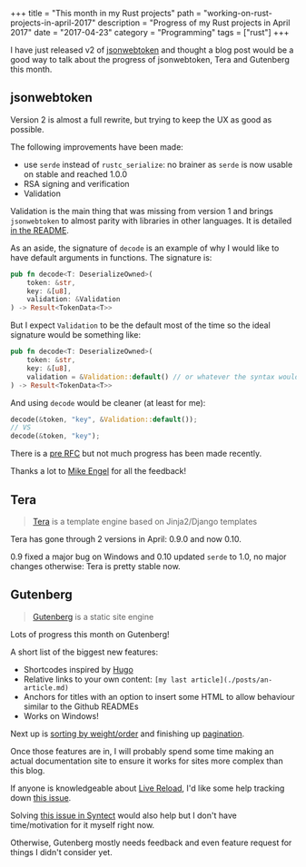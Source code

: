 +++
title = "This month in my Rust projects"
path = "working-on-rust-projects-in-april-2017"
description = "Progress of my Rust projects in April 2017"
date = "2017-04-23"
category = "Programming"
tags = ["rust"]
+++

I have just released v2 of [jsonwebtoken](https://github.com/Keats/jsonwebtoken) and 
thought a blog post would be a good way to talk about the progress of jsonwebtoken, Tera and Gutenberg this month.

## jsonwebtoken
Version 2 is almost a full rewrite, but trying to keep the UX as good as possible.

The following improvements have been made:

- use `serde` instead of `rustc_serialize`: no brainer as `serde` is now usable on stable and reached 1.0.0
- RSA signing and verification
- Validation

Validation is the main thing that was missing from version 1 and brings `jsonwebtoken` to almost parity with libraries
in other languages. It is detailed [in the README](https://github.com/Keats/jsonwebtoken#validation).

As an aside, the signature of `decode` is an example of why I would like to have default arguments in functions.
The signature is:

```rust
pub fn decode<T: DeserializeOwned>(
    token: &str, 
    key: &[u8], 
    validation: &Validation
) -> Result<TokenData<T>>
```
But I expect `Validation` to be the default most of the time so the ideal signature would be something like:

```rust
pub fn decode<T: DeserializeOwned>(
    token: &str, 
    key: &[u8], 
    validation = &Validation::default() // or whatever the syntax would be
) -> Result<TokenData<T>>
```

And using `decode` would be cleaner (at least for me):

```rust
decode(&token, "key", &Validation::default());
// VS
decode(&token, "key");
```

There is a [pre RFC](https://internals.rust-lang.org/t/pre-rfc-named-arguments/3831/234) but not much progress has
been made recently.

Thanks a lot to [Mike Engel](https://github.com/mike-engel) for all the feedback!

## Tera

> [Tera](https://github.com/Keats/tera) is a template engine based on Jinja2/Django templates

Tera has gone through 2 versions in April: 0.9.0 and now 0.10. 

0.9 fixed a major bug on Windows and 0.10 updated `serde` to 1.0, no major changes otherwise: Tera is pretty stable now.

## Gutenberg

> [Gutenberg](https://github.com/Keats/gutenberg) is a static site engine

Lots of progress this month on Gutenberg! 

A short list of the biggest new features:

- Shortcodes inspired by [Hugo](https://gohugo.io/extras/shortcodes/)
- Relative links to your own content: `[my last article](./posts/an-article.md)`
- Anchors for titles with an option to insert some HTML to allow behaviour similar to the Github READMEs
- Works on Windows!

Next up is [sorting by weight/order](https://github.com/Keats/gutenberg/issues/14) and finishing up
[pagination](https://github.com/Keats/gutenberg/issues/7).

Once those features are in, I will probably spend some time making an actual documentation site to ensure it works for sites 
more complex than this blog.

If anyone is knowledgeable about [Live Reload](http://livereload.com/), I'd like some help tracking down [this issue](https://github.com/Keats/gutenberg/issues/10).

Solving [this issue in Syntect](https://github.com/trishume/syntect/issues/20) would also help but I don't have time/motivation for it myself right now.

Otherwise, Gutenberg mostly needs feedback and even feature request for things I didn't consider yet.

